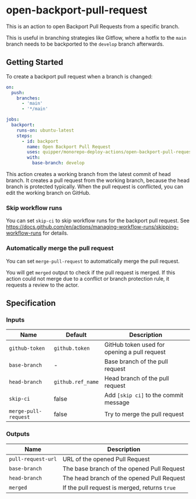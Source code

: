 # open-backport-pull-request

This is an action to open Backport Pull Requests from a specific branch.

This is useful in branching strategies like Gitflow, where a hotfix to the `main` branch needs to be backported to the `develop` branch afterwards.

## Getting Started

To create a backport pull request when a branch is changed:

```yaml
on:
  push:
    branches:
      - 'main'
      - '*/main'

jobs:
  backport:
    runs-on: ubuntu-latest
    steps:
      - id: backport
        name: Open Backport Pull Request
        uses: quipper/monorepo-deploy-actions/open-backport-pull-request@v1
        with:
          base-branch: develop
```

This action creates a working branch from the latest commit of head branch.
It creates a pull request from the working branch, because the head branch is protected typically.
When the pull request is conflicted, you can edit the working branch on GitHub.

### Skip workflow runs

You can set `skip-ci` to skip workflow runs for the backport pull request.
See https://docs.github.com/en/actions/managing-workflow-runs/skipping-workflow-runs for details.

### Automatically merge the pull request

You can set `merge-pull-request` to automatically merge the pull request.

You will get `merged` output to check if the pull request is merged.
If this action could not merge due to a conflict or branch protection rule, it requests a review to the actor.

## Specification

### Inputs

| Name                 | Default           | Description                                  |
| -------------------- | ----------------- | -------------------------------------------- |
| `github-token`       | `github.token`    | GitHub token used for opening a pull request |
| `base-branch`        | -                 | Base branch of the pull request              |
| `head-branch`        | `github.ref_name` | Head branch of the pull request              |
| `skip-ci`            | false             | Add `[skip ci]` to the commit message        |
| `merge-pull-request` | false             | Try to merge the pull request                |

### Outputs

| Name               | Description                                   |
| ------------------ | --------------------------------------------- |
| `pull-request-url` | URL of the opened Pull Request                |
| `base-branch`      | The base branch of the opened Pull Request    |
| `head-branch`      | The head branch of the opened Pull Request    |
| `merged`           | If the pull request is merged, returns `true` |
